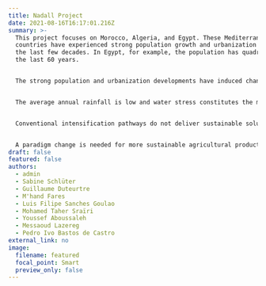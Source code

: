 ```yaml
---
title: Nadall Project
date: 2021-08-16T16:17:01.216Z
summary: >-
  This project focuses on Morocco, Algeria, and Egypt. These Mediterranean
  countries have experienced strong population growth and urbanization rates in
  the last few decades. In Egypt, for example, the population has quadrupled in
  the last 60 years.


  The strong population and urbanization developments have induced changing consumption preferences and diets towards more meat and dairy products. Policies have responded by promoting more intensified livestock production systems in detriment of the traditional extensive systems of these regions. However, and despite of the apparent advantages of these intensive systems in terms of satisfying the growing demand, it has become clear in recent years that these systems have a heavy environmental footprint causing environmental damage and serious concerns about future developments. Intensive dairy farms require significant amounts of water contributing to groundwater depletion in several arid and semi-arid regions of the Mediterranean. 


  The average annual rainfall is low and water stress constitutes the main limiting production factor in these regions. These disadvantageous climatic conditions have always been a constraint on farming systems profitability in the region, and are now strongly exacerbated by ongoing impacts of climate change.  Another major concern of conventional intensive systems is the over-use of fertilizers and pesticides for fodder production, where pesticides residues contaminate milk, posing a threat for public health. 


  Conventional intensification pathways do not deliver sustainable solutions for small dairy farmers; they bring too many environmental impacts and a burden of economic risks, i.e., external dependencies, increasing costs and supply uncertainties. 


  A paradigm change is needed for more sustainable agricultural production systems. Integrative agroecological frameworks based on territorial approaches are feasible alternatives for the needed transition.
draft: false
featured: false
authors:
  - admin
  - Sabine Schlüter
  - Guillaume Duteurtre
  - M'hand Fares
  - Luis Filipe Sanches Goulao
  - Mohamed Taher Sraïri
  - Youssef Aboussaleh
  - Messaoud Lazereg
  - Pedro Ivo Bastos de Castro
external_link: no
image:
  filename: featured
  focal_point: Smart
  preview_only: false
---
```

